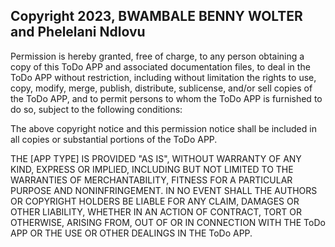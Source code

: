 ## Copyright 2023, BWAMBALE BENNY WOLTER and  Phelelani Ndlovu


Permission is hereby granted, free of charge, to any person obtaining a copy of this  ToDo APP and associated documentation files, to deal in the ToDo APP without restriction, including without limitation the rights to use, copy, modify, merge, publish, distribute, sublicense, and/or sell copies of the ToDo APP, and to permit persons to whom the ToDo APP is furnished to do so, subject to the following conditions:

The above copyright notice and this permission notice shall be included in all copies or substantial portions of the ToDo APP.

THE [APP TYPE] IS PROVIDED "AS IS", WITHOUT WARRANTY OF ANY KIND, EXPRESS OR IMPLIED, INCLUDING BUT NOT LIMITED TO THE WARRANTIES OF MERCHANTABILITY, FITNESS FOR A PARTICULAR PURPOSE AND NONINFRINGEMENT. IN NO EVENT SHALL THE AUTHORS OR COPYRIGHT HOLDERS BE LIABLE FOR ANY CLAIM, DAMAGES OR OTHER LIABILITY, WHETHER IN AN ACTION OF CONTRACT, TORT OR OTHERWISE, ARISING FROM, OUT OF OR IN CONNECTION WITH THE ToDo APP OR THE USE OR OTHER DEALINGS IN THE ToDo APP.
